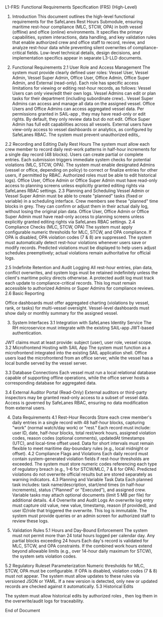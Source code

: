 L1-FRS: Functional Requirements Specification (FRS) (High-Level)

1. Introduction
This document outlines the high-level functional requirements for the SafeLanes Rest Hours Submodule, ensuring maritime rest-hour compliance (MLC, STCW, OPA) in both vessel (offline) and office (online) environments. It specifies the primary capabilities, system interactions, data handling, and key validation rules that enable authorized crew and office staff to record, review, and analyze rest-hour data while preventing silent overwrites of compliance-critical fields. Low-level technical details, design decisions, and implementation specifics appear in separate L3-LLD documents.


2. Functional Requirements
2.1 User Role and Access Management
The system must provide clearly defined user roles: Vessel User, Vessel Admin, Vessel Super Admin, Office User, Office Admin, Office Super Admin, and External (read-only).
Each role has specific access limitations for viewing or editing rest-hour records, as follows:
Vessel Users can only view/edit their own logs.
Vessel Admins can edit or plan tasks for their department (including subordinate crew)..
Vessel Super Admins can access and manage all data on the assigned vessel.
Office Users and Office Admins can access aggregated vessel data. Per permissions granted in SAIL-app , they may have read-only or edit rights. By default, they only review data but do not edit.
Office Super Admin has full edit capabilities across all vessels.
External users have view-only access to vessel dashboards or analytics, as configured by SafeLanes RBAC.
The system must prevent unauthorized edits,.


2.2 Recording and Editing Daily Rest Hours
The system must allow each crew member to record daily rest-work patterns in half-hour increments for a single day record (48 blocks).
Users can create partial or complete entries. Each submission triggers immediate system checks for potential violations (MLC, STCW, OPA).
The system must enable designated Admins (vessel or office, depending on policy) to correct or finalize entries for other users, if permitted by RBAC.
Authorized roles must be able to edit historical logs). 
Office User, Office Admin or Office Super Admin must have read-only access to planning screens unless explicitly granted editing rights via SafeLanes RBAC settings.
2.3 Planning and Scheduling
Vessel Admin or Vessel Super Admin must be able to create "planned" tasks (fixed or variable) in a scheduling interface.
Crew members see these "planned" time blocks in grey. They can confirm or adjust them in their actual daily log, without losing the original plan data.
Office User, Office Admin or Office Super Admin must have read-only access to planning screens unless explicitly granted editing rights via SafeLanes RBAC settings.
2.4 Compliance Checks (MLC, STCW, OPA)
The system must apply configurable numeric thresholds for MLC, STCW, and OPA compliance. If OPA is disabled, OPA violation codes (7 & 8) are suppressed.
The system must automatically detect rest-hour violations whenever users save or modify records.
Predicted violations must be displayed to help users adjust schedules preemptively; actual violations remain authoritative for official logs.


2.5 Indefinite Retention and Audit Logging
All rest-hour entries, plan data, conflict overwrites, and system logs must be retained indefinitely unless the client's maritime policy directs otherwise.
A protected audit log must track each update to compliance-critical records. This log must remain accessible to authorized Admins or Super Admins for compliance reviews.
2.6 Basic Reporting 

Office dashboards must offer aggregated charting (violations by vessel, rank, or tasks) for multi-vessel oversight. Vessel-level dashboards must show daily or monthly summary for the assigned vessel.


3. System Interfaces
3.1 Integration with SafeLanes Identity Service
The RH microservice must integrate with the existing SAIL-app JWT-based authentication.


JWT claims must at least provide: subject (user), user role, vessel scope. 
3.2 Microfrontend Hosting with SAIL App
The system must function as a microfrontend integrated into the existing SAIL application shell.
Office users load the microfrontend from an office server, while the vessel has a local bundle served by the vessel server.

3.3 Database Connections
Each vessel must run a local relational database capable of supporting offline operations, while the office server hosts a corresponding database for aggregated data.

3.4 External Auditor Portal (Read-Only)
External auditors or third-party inspectors may be granted read-only access to a subset of vessel data.
Access is governed by SafeLanes RBAC, ensuring no data modification from external users.


4. Data Requirements
4.1 Rest-Hour Records
Store each crew member's daily entries in a single record with 48 half-hour blocks, capturing "work" (normal watch/day work) or "rest."
Each record must include: user ID, date, half-hour blocks, total rest/work hours, assigned violation codes, reason codes (optional comments), updatedAt timestamps (UTC), and local-time offset used.
Data for short intervals must remain flexible to meet maritime day-boundary rules (e.g., local midnight or offset).
4.2 Compliance Flags and Violations
Each daily record must contain system-generated violation fields if rest-hour thresholds are exceeded.
The system must store numeric codes referencing each type of regulatory breach (e.g., 1–6 for STCW/MLC, 7 & 8 for OPA). Predicted violations do not overwrite official results but are stored separately as warning indicators.
4.3 Planning and Variable Task Data
Each planned task includes: task name/description, start/end times (in half-hour increments), status ("Planned" or "Executed"), and assigned crew.
Variable tasks may attach optional documents (limit 5 MB per file) for additional details. 
4.4 Overwrite and Audit Logs
An overwrite log entry must capture old value, new value, timestamp, reason (if provided), and user ID/role that triggered the overwrite.
This log is immutable. The system must provide queries or an admin screen for authorized staff to review these logs.




5. Validation Rules
5.1 Hours and Day-Bound Enforcement
The system must not permit more than 24 total hours logged per calendar day. Any partial blocks exceeding 24 hours 
Each day's record is validated for MLC, STCW, and OPA constraints. If the combined work hours extend beyond allowable limits (e.g., over 14-hour daily maximum for STCW), the system sets violation codes.


5.2 Regulatory Ruleset Parameterization
Numeric thresholds for MLC, STCW, OPA must be configurable. If OPA is disabled, violation codes (7 & 8) must not appear.
The system must allow updates to these rules via versioned JSON or YAML. If a new version is detected, only new or updated records are checked against it automatically.
5.3 Historical Edits


The system must allow historical edits by authorized roles , then log them in the overwrite/audit logs for traceability.



End of Document  